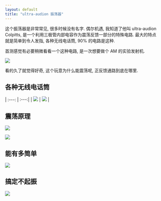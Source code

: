 ```yaml
---
layout: default
title: "ultra-audion 振荡器"
---
```


这个振荡器是非常常见, 很多时候没有名字. 偶尔机遇, 我知道了他叫  ultra-audion Colpitts, 是一个利用三极管内部电容作为震荡反馈一部分的特殊电路. 最大的特点就是简单到令人发指, 各种无线电话筒, 90% 的电路是这种.

首测感觉有必要稍微看看一个这种电路, 是一次想要做个 AM 的实验发射机.

![]({{site.baseurl}}/images/ultra-audion-transmiter.jpg)

看的久了就觉得好奇, 这个玩意为什么能震荡呢, 正反馈通路到底在哪里.

## 各种无线电话筒

| :---: | :---:|
| ![]({{site.baseurl}}/images/ultra-audion-bug1.jpg) | ![]({{site.baseurl}}/images/ultra-audion-bug2.jpg) |

## 震荡原理

![]({{site.baseurl}}/images/ultra-audion-sch.jpg)

![]({{site.baseurl}}/images/ultra-audion-simple-sch.jpg)

## 能有多简单

![]({{site.baseurl}}/images/ultra-audion-tinny.jpg)

## 搞定不起振

![]({{site.baseurl}}/images/ultra-audion-fix.jpg)

